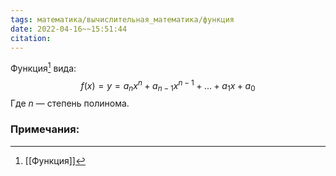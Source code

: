 ```yaml
---
tags: математика/вычислительная_математика/функция
date: 2022-04-16~~15:51:44
citation: 
---
```

Функция[^1] вида:
$$f(x) = y = a_nx^n + a_{n-1}x^{n-1} + ... + a_1x + a_0$$
Где $n$ — степень полинома.

### Примечания:
[^1]: [[Функция]]